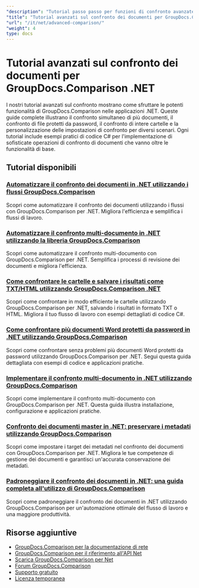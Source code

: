 ```yaml
---
"description": "Tutorial passo passo per funzioni di confronto avanzate, tra cui il confronto di più documenti, impostazioni di confronto e documenti protetti."
"title": "Tutorial avanzati sul confronto dei documenti per GroupDocs.Comparison .NET"
"url": "/it/net/advanced-comparison/"
"weight": 4
type: docs
---
```

# Tutorial avanzati sul confronto dei documenti per GroupDocs.Comparison .NET

I nostri tutorial avanzati sul confronto mostrano come sfruttare le potenti funzionalità di GroupDocs.Comparison nelle applicazioni .NET. Queste guide complete illustrano il confronto simultaneo di più documenti, il confronto di file protetti da password, il confronto di intere cartelle e la personalizzazione delle impostazioni di confronto per diversi scenari. Ogni tutorial include esempi pratici di codice C# per l'implementazione di sofisticate operazioni di confronto di documenti che vanno oltre le funzionalità di base.

## Tutorial disponibili

### [Automatizzare il confronto dei documenti in .NET utilizzando i flussi GroupDocs.Comparison](./net-document-comparison-groupdocs-streams/)
Scopri come automatizzare il confronto dei documenti utilizzando i flussi con GroupDocs.Comparison per .NET. Migliora l'efficienza e semplifica i flussi di lavoro.

### [Automatizzare il confronto multi-documento in .NET utilizzando la libreria GroupDocs.Comparison](./groupdocs-comparison-net-multi-doc-automation/)
Scopri come automatizzare il confronto multi-documento con GroupDocs.Comparison per .NET. Semplifica i processi di revisione dei documenti e migliora l'efficienza.

### [Come confrontare le cartelle e salvare i risultati come TXT/HTML utilizzando GroupDocs.Comparison .NET](./groupdocs-comparison-net-folder-comparison-tutorial/)
Scopri come confrontare in modo efficiente le cartelle utilizzando GroupDocs.Comparison per .NET, salvando i risultati in formato TXT o HTML. Migliora il tuo flusso di lavoro con esempi dettagliati di codice C#.

### [Come confrontare più documenti Word protetti da password in .NET utilizzando GroupDocs.Comparison](./compare-password-protected-docs-groupdocs-dotnet/)
Scopri come confrontare senza problemi più documenti Word protetti da password utilizzando GroupDocs.Comparison per .NET. Segui questa guida dettagliata con esempi di codice e applicazioni pratiche.

### [Implementare il confronto multi-documento in .NET utilizzando GroupDocs.Comparison](./implement-multi-doc-comparison-groupdocs-net/)
Scopri come implementare il confronto multi-documento con GroupDocs.Comparison per .NET. Questa guida illustra installazione, configurazione e applicazioni pratiche.

### [Confronto dei documenti master in .NET: preservare i metadati utilizzando GroupDocs.Comparison](./groupdocs-comparison-net-metadata-target/)
Scopri come impostare i target dei metadati nel confronto dei documenti con GroupDocs.Comparison per .NET. Migliora le tue competenze di gestione dei documenti e garantisci un'accurata conservazione dei metadati.

### [Padroneggiare il confronto dei documenti in .NET: una guida completa all'utilizzo di GroupDocs.Comparison](./mastering-document-comparison-groupdocs-dotnet/)
Scopri come padroneggiare il confronto dei documenti in .NET utilizzando GroupDocs.Comparison per un'automazione ottimale del flusso di lavoro e una maggiore produttività.

## Risorse aggiuntive

- [GroupDocs.Comparison per la documentazione di rete](https://docs.groupdocs.com/comparison/net/)
- [GroupDocs.Comparison per il riferimento all'API Net](https://reference.groupdocs.com/comparison/net/)
- [Scarica GroupDocs.Comparison per Net](https://releases.groupdocs.com/comparison/net/)
- [Forum GroupDocs.Comparison](https://forum.groupdocs.com/c/comparison)
- [Supporto gratuito](https://forum.groupdocs.com/)
- [Licenza temporanea](https://purchase.groupdocs.com/temporary-license/)